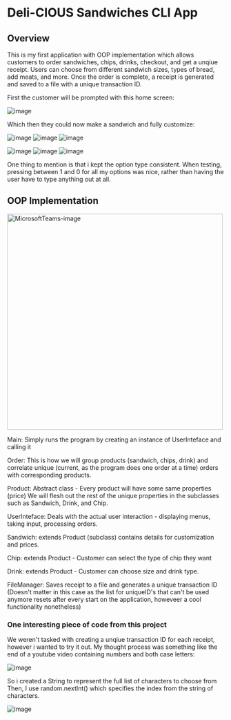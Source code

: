 # Deli-CIOUS Sandwiches CLI App

## Overview
This is my first application with OOP implementation which allows customers to order sandwiches, chips, drinks, checkout, and get a unqiue receipt.
Users can choose from different sandwich sizes, types of bread, add meats, and more. 
Once the order is complete, a receipt is generated and saved to a file with a unique transaction ID.


First the customer will be prompted with this home screen:

![image](https://github.com/ninjakid56810/CapstoneTwo_Deli/assets/70558570/3c8b47f4-f61a-4ac6-bba6-422bc9ecde8d)

Which then they could now make a sandwich and fully customize:

![image](https://github.com/ninjakid56810/CapstoneTwo_Deli/assets/70558570/7c5af9f6-5398-46dc-b35b-58974cc0e849) ![image](https://github.com/ninjakid56810/CapstoneTwo_Deli/assets/70558570/f8917182-bc52-4ce1-a134-6d3b193e0079) ![image](https://github.com/ninjakid56810/CapstoneTwo_Deli/assets/70558570/9f9a2430-1b49-488a-8ef5-00b165bbe38c)

![image](https://github.com/ninjakid56810/CapstoneTwo_Deli/assets/70558570/6ad9dc89-ed48-4731-91d0-f3e5e0653eb8) ![image](https://github.com/ninjakid56810/CapstoneTwo_Deli/assets/70558570/dec30d89-6ca0-40ee-a5a9-0b3f240523d4) ![image](https://github.com/ninjakid56810/CapstoneTwo_Deli/assets/70558570/71270289-6d62-426a-ab54-064089a59433)

One thing to mention is that i kept the option type consistent. When testing, pressing between 1 and 0 for all my options was nice, rather than having the user have to type anything out at all.

## OOP Implementation

<img width="500" alt="MicrosoftTeams-image" src="https://github.com/ninjakid56810/CapstoneTwo_Deli/assets/70558570/e58001ea-642b-45f6-ad97-7cd08e499c18">

Main: Simply runs the program by creating an instance of UserInteface and calling it

Order: This is how we will group products (sandwich, chips, drink) and correlate unique (current, as the program does one order at a time) orders with corresponding products.

Product: Abstract class - Every product will have some same properties (price) We will flesh out the rest of the unique properties in the subclasses such as Sandwich, Drink, and Chip.

UserInteface: Deals with the actual user interaction - displaying menus, taking input, processing orders.

Sandwich: extends Product (subclass) contains details for customization and prices.

Chip: extends Product - Customer can select the type of chip they want

Drink: extends Product - Customer can choose size and drink type.

FileManager: Saves receipt to a file and generates a unique transaction ID (Doesn't matter in this case as the list for uniqueID's that can't be used anymore resets after every start on the application, howeveer a cool functionality nonetheless)

### One interesting piece of code from this project

We weren't tasked with creating a unqiue transaction ID for each receipt, however i wanted to try it out. My thought process was something like the end of a youtube video containing numbers and both case letters:

![image](https://github.com/ninjakid56810/CapstoneTwo_Deli/assets/70558570/a3486ba2-8b7f-4336-8caf-cddb863ec7c7)

So i created a String to represent the full list of characters to choose from
Then, I use random.nextInt() which specifies the index from the string of characters.

![image](https://github.com/ninjakid56810/CapstoneTwo_Deli/assets/70558570/3a99e413-18ef-4e38-b556-dfb8a2622f15)



